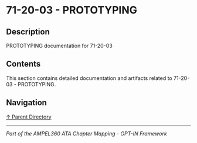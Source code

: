 # 71-20-03 - PROTOTYPING

## Description

PROTOTYPING documentation for 71-20-03

## Contents

This section contains detailed documentation and artifacts related to 71-20-03 - PROTOTYPING.

## Navigation

[↑ Parent Directory](../README.md)

---

*Part of the AMPEL360 ATA Chapter Mapping - OPT-IN Framework*
